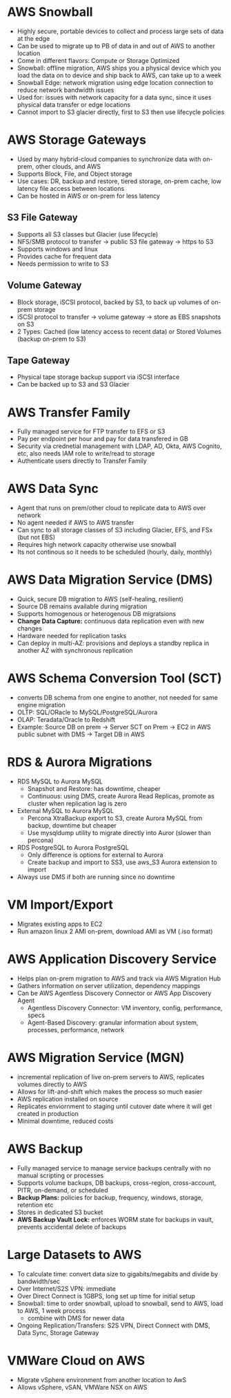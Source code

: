 # AWS Snowball
- Highly secure, portable devices to collect and process large sets of data at the edge
- Can be used to migrate up to PB of data in and out of AWS to another location
- Come in different flavors: Compute or Storage Optimized
- Snowball: offline migration, AWS ships you a physical device which you load the data on to device and ship back to AWS, can take up to a week
- Snowball Edge: network migration using edge location connection to reduce network bandwidth issues
- Used for: issues with network capacity for a data sync, since it uses physical data transfer or edge locations
- Cannot import to S3 glacier directly, first to S3 then use lifecycle policies

# AWS Storage Gateways
- Used by many hybrid-cloud companies to synchronize data with on-prem, other clouds, and AWS
- Supports Block, File, and Object storage
- Use cases: DR, backup and restore, tiered storage, on-prem cache, low latency file access between locations
- Can be hosted in AWS or on-prem for less latency

## S3 File Gateway
- Supports all S3 classes but Glacier (use lifecycle)
- NFS/SMB protocol to transfer -> public S3 file gateway -> https to S3
- Supports windows and linux
- Provides cache for frequent data
- Needs permission to write to S3

## Volume Gateway
- Block storage, iSCSI protocol, backed by S3, to back up volumes of on-prem storage
- iSCSI protocol to transfer -> volume gateway -> store as EBS snapshots on S3
- 2 Types: Cached (low latency access to recent data) or Stored Volumes (backup on-prem to S3)

## Tape Gateway
- Physical tape storage backup support via iSCSI interface
- Can be backed up to S3 and S3 Glacier

# AWS Transfer Family
- Fully managed service for FTP transfer to EFS or S3
- Pay per endpoint per hour and pay for data transfered in GB
- Security via crednetial management with LDAP, AD, Okta, AWS Cognito, etc, also needs IAM role to write/read to storage
- Authenticate users directly to Transfer Family

# AWS Data Sync
- Agent that runs on prem/other cloud to replicate data to AWS over network
- No agent needed if AWS to AWS transfer
- Can sync to all storage classes of S3 including Glacier, EFS, and FSx (but not EBS)
- Requires high network capacity otherwise use snowball
- Its not continous so it needs to be scheduled (hourly, daily, monthly)

# AWS Data Migration Service (DMS)
- Quick, secure DB migration to AWS (self-healing, resilient)
- Source DB remains available during migration
- Supports homogenous or heterogenous DB migratsions
- **Change Data Capture:** continuous data replication even with new changes
- Hardware needed for replication tasks
- Can deploy in multi-AZ: provisions and deploys a standby replica in another AZ with synchronous replication

# AWS Schema Conversion Tool (SCT)
- converts DB schema from one engine to another, not needed for same engine migration
- OLTP: SQL/ORacle to MySQL/PostgreSQL/Aurora
- OLAP: Teradata/Oracle to Redshift
- Example: Source DB on prem -> Server SCT on Prem -> EC2 in AWS public subnet with DMS -> Target DB in AWS

# RDS & Aurora Migrations
- RDS MySQL to Aurora MySQL
    - Snapshot and Restore: has downtime, cheaper
    - Continuous: using DMS, create Aurora Read Replicas, promote as cluster when replication lag is zero
- External MySQL to Aurora MySQL
    - Percona XtraBackup export to S3, create Aurora MySQL from backup, downtime but cheaper
    - Use mysqldump utility to migrate directly into Auror (slower than percona)
- RDS PostgreSQL to Aurora PostgreSQL
    - Only difference is options for external to Aurora
    - Create backup and import to SS3, use aws_S3 Aurora extension to import
- Always use DMS if both are running since no downtime

# VM Import/Export
- Migrates existing apps to EC2
- Run amazon linux 2 AMI on-prem, download AMI as VM (.iso format)

# AWS Application Discovery Service
- Helps plan on-prem migration to AWS and track via AWS Migration Hub
- Gathers information on server utilization, dependency mappings
- Can be AWS Agentless Discovery Connector or AWS App Discovery Agent
    - Agentless Discovery Connector:  VM inventory, config, performance, specs
    - Agent-Based Discovery: granular information about system, processes, performance, network

# AWS Migration Service (MGN)
- incremental replication of live on-prem servers to AWS, replicates volumes directly to AWS
- Allows for lift-and-shift which makes the process so much easier
- AWS replication installed on source
- Replicates enviornment to staging until cutover date where it will get created in production
- Minimal downtime, reduced costs

# AWS Backup
- Fully managed service to manage service backups centrally with no manual scripting or processes
- Supports volume backups, DB backups, cross-region, cross-account, PITR, on-demand, or scheduled
- **Backup Plans:** policies for backup, frequency, windows, storage, retention etc
- Stores in dedicated S3 bucket
- **AWS Backup Vault Lock:** enforces WORM state for backups in vault, prevents accidental delete of backups

# Large Datasets to AWS
- To calculate time: convert data size to gigabits/megabits and divide by bandwidth/sec
- Over Internet/S2S VPN: immediate
- Over Direct Connect is 1GBPS, long set up time for initial setup
- Snowball: time to order snowball, upload to snowball, send to AWS, load to AWS, 1 week process
    - combine with DMS for newer data
- Ongoing Replication/Transfers: S2S VPN, Direct Connect with DMS, Data Sync, Storage Gateway

# VMWare Cloud on AWS
- Migrate vSphere environment from another location to AwS
- Allows vSphere, vSAN, VMWare NSX on AWS